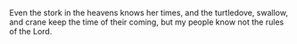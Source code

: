 Even the stork in the heavens knows her times, and the turtledove, swallow, and crane keep the time of their coming, but my people know not the rules of the Lord.
